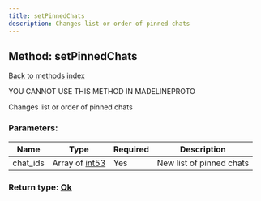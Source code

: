 ```yaml
---
title: setPinnedChats
description: Changes list or order of pinned chats
---
```

## Method: setPinnedChats  
[Back to methods index](index.md)


YOU CANNOT USE THIS METHOD IN MADELINEPROTO


Changes list or order of pinned chats

### Parameters:

| Name     |    Type       | Required | Description |
|----------|---------------|----------|-------------|
|chat\_ids|Array of [int53](../types/int53.md) | Yes|New list of pinned chats|


### Return type: [Ok](../types/Ok.md)

